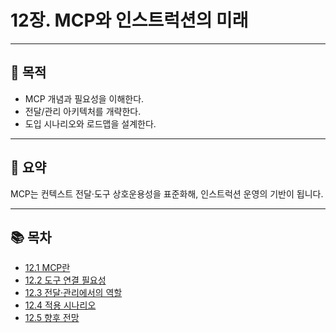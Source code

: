 # 12장. MCP와 인스트럭션의 미래

---

## 🎯 목적
- MCP 개념과 필요성을 이해한다.  
- 전달/관리 아키텍처를 개략한다.  
- 도입 시나리오와 로드맵을 설계한다.  

---

## 📌 요약
MCP는 컨텍스트 전달·도구 상호운용성을 표준화해, 인스트럭션 운영의 기반이 됩니다.

---

## 📚 목차
- [12.1 MCP란](./12-1-what-is-mcp.md)
- [12.2 도구 연결 필요성](./12-2-why-tools.md)
- [12.3 전달·관리에서의 역할](./12-3-instruction-transport.md)
- [12.4 적용 시나리오](./12-4-scenarios.md)
- [12.5 향후 전망](./12-5-outlook.md)

